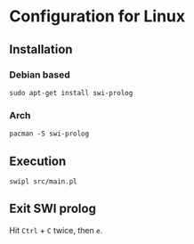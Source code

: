 # Configuration for Linux

## Installation

### Debian based

```shell
sudo apt-get install swi-prolog
```

### Arch

```shell
pacman -S swi-prolog
```

## Execution

```shell
swipl src/main.pl
```

## Exit SWI prolog

Hit `Ctrl` + `C` twice, then `e`.
